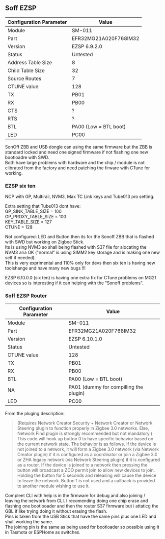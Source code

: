 ## Soff EZSP

Configuration Parameter | Value
-- | --
Module | SM-011
Part | EFR32MG21A020F768IM32
Version | EZSP 6.9.2.0
Status |  Untested
Address Table Size | 8
Child Table Size | 32
Source Routes | 7
CTUNE value | 128
TX | PB01
RX | PB00
CTS | ?
RTS | ?
BTL | PA00 (Low = BTL boot)
LED | PC00 

SonOff ZBB and USB dongle can using the same firmware but the ZBB is standard locked and need one signed firmware if not flashing one new bootloadre with SWD.  
Both have large problems with hardware and the chip / module is not clibrated from the factory and need patching the firware with CTune for working.

### EZSP six ten

NCP with GP, Multirail, NVM3, Max TC Link keys and Tube013 pro setting.  
  
Extra setting that Tube013 dont have:  
GP_SINK_TABLE_SIZE = 100  
GP_PROXY_TABLE_SIZE = 100  
KEY_TABLE_SIZE = 127  
CTUNE = 128

Not configured: LED and Button then its for the Sonoff ZBB that is flashed with SWD but working on Zigbee Stick.  
Its is using NVM3 so shall being flashed with S37 file for alocating the NVM3 aria OK ("normal" is using SIMM2 key storage and is making one new self if needed).  
This is very exprimental and 110% only for devs then six ten is having new toolshange and have many new bugs !!!  
   
EZSP 6.10.0.0 (six ten) is having one extra fix for CTune problems on MG21 devices so is interesting if it can helping with the "Sonoff problems". 
  
  
### Soff EZSP Router
  
Configuration Parameter | Value
-- | --
Module | SM-011
Part | EFR32MG21A020F768IM32
Version | EZSP 6.10.1.0
Status |  Untested
CTUNE value | 128
TX | PB01
RX | PB00
BTL | PA00 (Low = BTL boot)
NA | PA01 (dummy for compilling the plugin)
LED | PC00 
  
  
From the pluging description:
> (Requires Network Creator Security + Network Creator or Network Steering plugin to function properly in Zigbee 3.0 networks. Else, Network Find plugin is strongly recommended but not mandatory.) This code will hook up button 0 to have specific behavior based on the current network state. The behavior is as follows. If the device is not joined to a network, it will form a Zigbee 3.0 network (via Network Creator plugin) if it is configured as a coordinator or join a Zigbee 3.0 or ZHA legacy network (via Network Steering plugin) if it is configured as a router. If the device is joined to a network then pressing the button will broadcast a ZDO permit join to allow new devices to join. Holding the button for 5 seconds and releasing will cause the device to leave the network. Button 1 is not used and a callback is provided to another module wishing to use it.  
  
Compleet CLI with help is in the firmware for debug and also joining / leaving the network from CLI.
I recomending doing one chip erase and flashing one bootlooader and then the router S37 firmware but i attaticg the GBL if like trying doing it without erasing the flash.  
Pins is taken from the USB Stick that have the same pins plus one LED and shall working the same.  
The joining pin is the same as being used for bootloader so possible using it in Tasmota or ESPHome as switches.  
